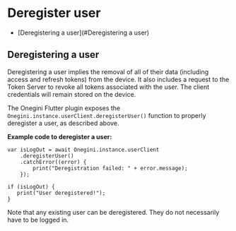 # Deregister user

- [Deregistering a user](#Deregistering a user)

## Deregistering a user

Deregistering a user implies the removal of all of their data (including access and refresh tokens) from the device. It also includes a request to the Token Server to revoke all tokens associated with the user. The client credentials will remain stored on the device.

The Onegini Flutter plugin exposes the `Onegini.instance.userClient.deregisterUser()` function to properly deregister a user, as described above.

**Example code to deregister a user:**

    var isLogOut = await Onegini.instance.userClient
        .deregisterUser()
        .catchError((error) {
            print("Deregistration failed: " + error.message);
        });
    
    if (isLogOut) {
       print("User deregistered!");
    }

Note that any existing user can be deregistered. They do not necessarily have to be logged in.
